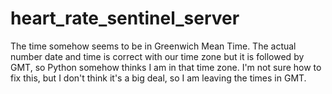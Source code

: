 # heart_rate_sentinel_server

The time somehow seems to be in Greenwich Mean Time. The actual number date and time is correct with our time zone but it is followed by GMT, so Python somehow thinks I am in that time zone. I'm not sure how to fix this, but I don't think it's a big deal, so I am leaving the times in GMT. 
